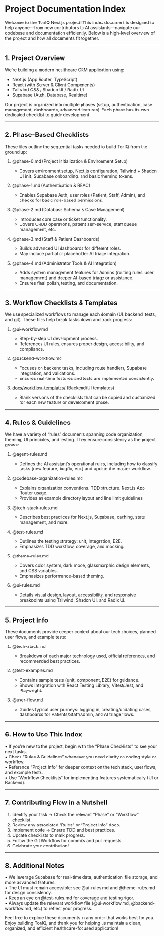 # Project Documentation Index

Welcome to the TonIQ Next.js project! This index document is designed to help anyone—from new contributors to AI assistants—navigate our codebase and documentation efficiently. Below is a high-level overview of the project and how all documents fit together.

---

## 1. Project Overview

We’re building a modern healthcare CRM application using:
- Next.js (App Router, TypeScript)
- React (with Server & Client Components)
- Tailwind CSS / Shadcn UI / Radix UI
- Supabase (Auth, Database, Realtime)

Our project is organized into multiple phases (setup, authentication, case management, dashboards, advanced features). Each phase has its own dedicated checklist to guide development.

---

## 2. Phase-Based Checklists

These files outline the sequential tasks needed to build TonIQ from the ground up:

1. @phase-0.md (Project Initialization & Environment Setup)  
   - Covers environment setup, Next.js configuration, Tailwind + Shadcn UI init, Supabase onboarding, and basic theming tokens.

2. @phase-1.md (Authentication & RBAC)  
   - Enables Supabase Auth, user roles (Patient, Staff, Admin), and checks for basic role-based permissions.

3. @phase-2.md (Database Schema & Case Management)  
   - Introduces core case or ticket functionality.  
   - Covers CRUD operations, patient self-service, staff queue management, etc.

4. @phase-3.md (Staff & Patient Dashboards)  
   - Builds advanced UI dashboards for different roles.  
   - May include partial or placeholder AI triage integration.

5. @phase-4.md (Administrator Tools & AI Integration)  
   - Adds system management features for Admins (routing rules, user management) and deeper AI-based triage or assistance.  
   - Ensures final polish, testing, and documentation.

---

## 3. Workflow Checklists & Templates

We use specialized workflows to manage each domain (UI, backend, tests, and git). These files help break tasks down and track progress:

1. @ui-workflow.md  
   - Step-by-step UI development process.  
   - References UI rules, ensures proper design, accessibility, and compliance.

2. @backend-workflow.md
   - Focuses on backend tasks, including route handlers, Supabase integration, and validations.  
   - Ensures real-time features and tests are implemented consistently.

3. [docs/workflow-templates/](./workflow-templates) (Backend/UI templates)  
   - Blank versions of the checklists that can be copied and customized for each new feature or development phase.

---

## 4. Rules & Guidelines

We have a variety of “rules” documents spanning code organization, theming, UI principles, and testing. They ensure consistency as the project grows:

1. @agent-rules.md
   - Defines the AI assistant’s operational rules, including how to classify tasks (new feature, bugfix, etc.) and update the master workflow.

2. @codebase-organization-rules.md
   - Explains organization conventions, TDD structure, Next.js App Router usage.  
   - Provides an example directory layout and line limit guidelines.

3. @tech-stack-rules.md
   - Describes best practices for Next.js, Supabase, caching, state management, and more.

4. @test-rules.md
   - Outlines the testing strategy: unit, integration, E2E.  
   - Emphasizes TDD workflow, coverage, and mocking.

5. @theme-rules.md
   - Covers color system, dark mode, glassmorphic design elements, and CSS variables.  
   - Emphasizes performance-based theming.

6. @ui-rules.md
   - Details visual design, layout, accessibility, and responsive breakpoints using Tailwind, Shadcn UI, and Radix UI.

---

## 5. Project Info

These documents provide deeper context about our tech choices, planned user flows, and example tests:

1. @tech-stack.md
   - Breakdown of each major technology used, official references, and recommended best practices.

2. @test-examples.md
   - Contains sample tests (unit, component, E2E) for guidance.  
   - Shows integration with React Testing Library, Vitest/Jest, and Playwright.

3. @user-flow.md
   - Guides typical user journeys: logging in, creating/updating cases, dashboards for Patients/Staff/Admin, and AI triage flows.

---

## 6. How to Use This Index

• If you’re new to the project, begin with the “Phase Checklists” to see your next tasks.  
• Check “Rules & Guidelines” whenever you need clarity on coding style or workflow.  
• Reference “Project Info” for deeper context on the tech stack, user flows, and example tests.  
• Use “Workflow Checklists” for implementing features systematically (UI or Backend).

---

## 7. Contributing Flow in a Nutshell

1. Identify your task → Check the relevant “Phase” or “Workflow” checklist.  
2. Review any associated “Rules” or “Project Info” docs.  
3. Implement code → Ensure TDD and best practices.  
4. Update checklists to mark progress.  
5. Follow the Git Workflow for commits and pull requests.  
6. Celebrate your contribution!

---

## 8. Additional Notes

• We leverage Supabase for real-time data, authentication, file storage, and more advanced features.  
• The UI must remain accessible: see @ui-rules.md and @theme-rules.md for design consistency.  
• Keep an eye on @test-rules.md for coverage and testing rigor.  
• Always update the relevant workflow file (@ui-workflow.md, @backend-workflow.md, etc.) to reflect your progress.

Feel free to explore these documents in any order that works best for you. Enjoy building TonIQ, and thank you for helping us maintain a clean, organized, and efficient healthcare-focused application!
